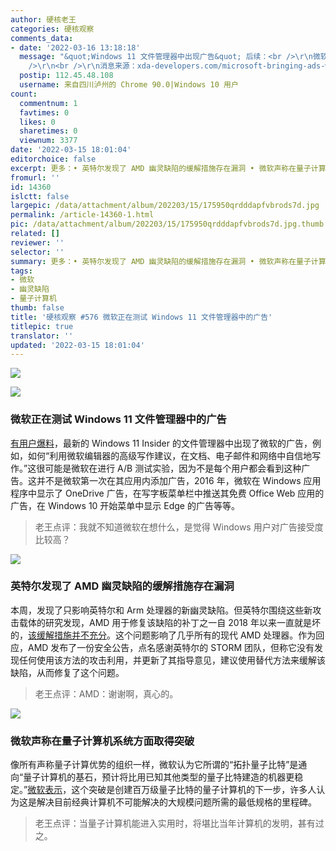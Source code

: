 ```yaml
---
author: 硬核老王
categories: 硬核观察
comments_data:
- date: '2022-03-16 13:18:18'
  message: "&quot;Windows 11 文件管理器中出现广告&quot; 后续：<br />\r\n微软回应称这是一个实验性的横幅，不打算对外发布，并被关闭了。<br
    />\r\n<br />\r\n消息来源：xda-developers.com/microsoft-bringing-ads-windows-11-file-explorer/"
  postip: 112.45.48.108
  username: 来自四川泸州的 Chrome 90.0|Windows 10 用户
count:
  commentnum: 1
  favtimes: 0
  likes: 0
  sharetimes: 0
  viewnum: 3377
date: '2022-03-15 18:01:04'
editorchoice: false
excerpt: 更多：• 英特尔发现了 AMD 幽灵缺陷的缓解措施存在漏洞 • 微软声称在量子计算机系统方面取得突破
fromurl: ''
id: 14360
islctt: false
largepic: /data/attachment/album/202203/15/175950qrdddapfvbrods7d.jpg
permalink: /article-14360-1.html
pic: /data/attachment/album/202203/15/175950qrdddapfvbrods7d.jpg.thumb.jpg
related: []
reviewer: ''
selector: ''
summary: 更多：• 英特尔发现了 AMD 幽灵缺陷的缓解措施存在漏洞 • 微软声称在量子计算机系统方面取得突破
tags:
- 微软
- 幽灵缺陷
- 量子计算机
thumb: false
title: '硬核观察 #576 微软正在测试 Windows 11 文件管理器中的广告'
titlepic: true
translator: ''
updated: '2022-03-15 18:01:04'
---
```


![](/data/attachment/album/202203/15/175950qrdddapfvbrods7d.jpg)


![](/data/attachment/album/202203/15/175959vuj8xdzdpuudrffo.jpg)


### 微软正在测试 Windows 11 文件管理器中的广告


[有用户爆料](https://www.bleepingcomputer.com/news/microsoft/microsoft-is-testing-ads-in-the-windows-11-file-explorer/)，最新的 Windows 11 Insider 的文件管理器中出现了微软的广告，例如，如何“利用微软编辑器的高级写作建议，在文档、电子邮件和网络中自信地写作。”这很可能是微软在进行 A/B 测试实验，因为不是每个用户都会看到这种广告。这并不是微软第一次在其应用内添加广告，2016 年，微软在 Windows 应用程序中显示了 OneDrive 广告，在写字板菜单栏中推送其免费 Office Web 应用的广告，在 Windows 10 开始菜单中显示 Edge 的广告等等。



> 
> 老王点评：我就不知道微软在想什么，是觉得 Windows 用户对广告接受度比较高？
> 
> 
> 


![](/data/attachment/album/202203/15/180030y4yj3kgfn9m39839.jpg)


### 英特尔发现了 AMD 幽灵缺陷的缓解措施存在漏洞


本周，发现了只影响英特尔和 Arm 处理器的新幽灵缺陷。但英特尔围绕这些新攻击载体的研究发现，AMD 用于修复该缺陷的补丁之一自 2018 年以来一直就是坏的，[该缓解措施并不充分](https://www.tomshardware.com/news/intel-amd-spectre-v2-vulnerability-mitigation-bug-fix-patch-cpu-security)。这个问题影响了几乎所有的现代 AMD 处理器。作为回应，AMD 发布了一份安全公告，点名感谢英特尔的 STORM 团队，但称它没有发现任何使用该方法的攻击利用，并更新了其指导意见，建议使用替代方法来缓解该缺陷，从而修复了这个问题。



> 
> 老王点评：AMD：谢谢啊，真心的。
> 
> 
> 


![](/data/attachment/album/202203/15/180009d1yjfv4cbyncwafy.jpg)


### 微软声称在量子计算机系统方面取得突破


像所有声称量子计算优势的组织一样，微软认为它所谓的“拓扑量子比特”是通向“量子计算机的基石，预计将比用已知其他类型的量子比特建造的机器更稳定。”[微软表示](https://www.theregister.com/2022/03/14/microsoft_quantum_computing/)，这个突破是创建百万级量子比特的量子计算机的下一步，许多人认为这是解决目前经典计算机不可能解决的大规模问题所需的最低规格的里程碑。



> 
> 老王点评：当量子计算机能进入实用时，将堪比当年计算机的发明，甚有过之。
> 
> 
>